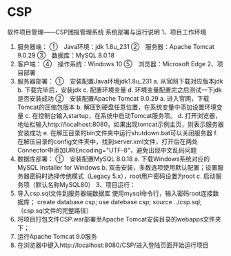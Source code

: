 # CSP
软件项目管理——CSP团报管理系统
系统部署与运行说明
1、项目工作环境
  1)	服务器端：
    ①　Java环境：jdk 1.8u_231
    ②　服务器：Apache Tomcat 9.0.29
    ③　数据库：MySQL 8.0.18
  2)	客户端：
    ④　操作系统：Windows 10
    ⑤　浏览器：Microsoft Edge
2、项目部署
  1)	服务器部署：
    ①　安装配置Java环境jdk1.8u_231
      a.	从官网下载对应版本jdk
      b.	下载完毕后，安装jdk
      c.	配置环境变量
      d.	环境变量配置完之后测试一下jdk是否安装成功
    ②　安装配置Apache Tomcat 9.0.29
      a.	进入官网，下载Tomcat的压缩包版本
      b.	解压到硬盘任意位置，在系统变量中添加设置环境变量
      c.	在控制台输入startup，在系统中启动Tomcat服务项。
      d.	打开浏览器，地址栏输入http://localhost:8080，如果出现tomcat示例主页，则表示服务器安装成功
      e.	在解压目录的bin文件夹中运行shutdown.bat可以关闭服务器
      f.	在解压目录的config文件夹中，找到server.xml文件，打开后在两处Connector中添加URIEncoding="UTF-8"，避免出现中文乱码问题
  2)	数据库部署：
    ①　安装配置MySQL 8.0.18
      a.	下载Windows系统对应的MySQL Installer for Windows
      b.	双击安装，多数选项使用默认配置；设置服务器密码时选择传统模式（Legacy 5.x），root用户密码设置为root
      c.	启动服务项（默认名称MySQL80）
3、项目运行：
  1)	导入csp.sql文件到服务器端数据库
      使用mysql命令行，输入密码root连接数据库；
      create database csp;
      use datebase csp;
      source ../csp.sql;（csp.sql文件的完整路径）
  2)	将项目打包文件CSP.war部署至Apache Tomcat安装目录的webapps文件夹下；
  3)	运行Apache Tomcat 9.0服务
  4)	在浏览器中键入http://localhost:8080/CSP/进入登陆页面开始运行项目

